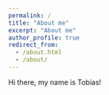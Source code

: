```yaml
---
permalink: /
title: "About me"
excerpt: "About me"
author_profile: true
redirect_from: 
  - /about.html
  - /about/
---
```


Hi there, my name is Tobias!
